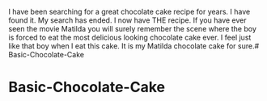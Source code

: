 I have been searching for a great chocolate cake recipe for years. I have found it. My search has ended. I now have THE recipe. If you have ever seen the movie Matilda you will surely remember the scene where the boy is forced to eat the most delicious looking chocolate cake ever. I feel just like that boy when I eat this cake. It is my Matilda chocolate cake for sure.# Basic-Chocolate-Cake
# Basic-Chocolate-Cake
